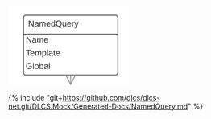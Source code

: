 ![](./namedquery.png)

{% include "git+https://github.com/dlcs/dlcs-net.git/DLCS.Mock/Generated-Docs/NamedQuery.md" %}
